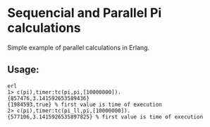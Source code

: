 # Sequencial and Parallel Pi calculations

Simple example of parallel calculations in Erlang.

## Usage:
```
erl
1> c(pi),timer:tc(pi,pi,[10000000]).
{857476,3.141592653589436}
{1984593,true} % first value is time of execution
2> c(pi),timer:tc(pi_ll,pi,[10000000]).
{577106,3.1415926535897825} % first value is time of execution
```
